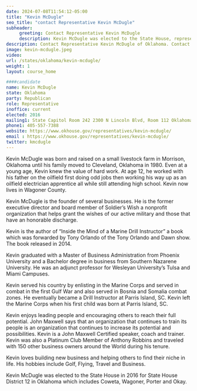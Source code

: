 ```yaml
---
date: 2024-07-08T11:54:12-05:00
title: "Kevin McDugle"
seo_title: "contact Representative Kevin McDugle"
subheader:
     greeting: Contact Representative Kevin McDugle
     description: Kevin McDugle was elected to the State House, representing District 12 in Oklahoma in 2016. His district includes Coweta, Wagoner, Porter, and Okay.
description: Contact Representative Kevin McDugle of Oklahoma. Contact information for Kevin McDugle includes email address, phone number, and mailing address.
image: kevin-mcdugle.jpeg
video:
url: /states/oklahoma/kevin-mcdugle/
weight: 1
layout: course_home

####candidate
name: Kevin McDugle
state: Oklahoma
party: Republican
role: Representative
inoffice: current
elected: 2016
mailing1: State Capitol Room 242 2300 N Lincoln Blvd, Room 112 Oklahoma City, OK 73105
phone1: 405-557-7388
website: https://www.okhouse.gov/representatives/kevin-mcdugle/
email : https://www.okhouse.gov/representatives/kevin-mcdugle/
twitter: kmcdugle
---
```

Kevin McDugle was born and raised on a small livestock farm in Morrison, Oklahoma until his family moved to Cleveland, Oklahoma in 1980. Even at a young age, Kevin knew the value of hard work. At age 12, he worked with his father on the oilfield first doing odd jobs then working his way up as an oilfield electrician apprentice all while still attending high school. Kevin now lives in Wagoner County.

Kevin McDugle is the founder of several businesses. He is the former executive director and board member of Soldier’s Wish a nonprofit organization that helps grant the wishes of our active military and those that have an honorable discharge.

Kevin is the author of “Inside the Mind of a Marine Drill Instructor” a book which was forwarded by Tony Orlando of the Tony Orlando and Dawn show. The book released in 2014.

Kevin graduated with a Master of Business Administration from Phoenix University and a Bachelor degree in business from Southern Nazarene University. He was an adjunct professor for Wesleyan University’s Tulsa and Miami Campuses.

Kevin served his country by enlisting in the Marine Corps and served in combat in the first Gulf War and also served in Bosnia and Somalia combat zones. He eventually became a Drill Instructor at Parris Island, SC. Kevin left the Marine Corps when his first child was born at Parris Island, SC.

Kevin enjoys leading people and encouraging others to reach their full potential. John Maxwell says that an organization that continues to train its people is an organization that continues to increase its potential and possibilities. Kevin is a John Maxwell Certified speaker, coach and trainer. Kevin was also a Platinum Club Member of Anthony Robbins and traveled with 150 other business owners around the World during his tenure.

Kevin loves building new business and helping others to find their niche in life. His hobbies include Golf, Flying, Travel and Business.

Kevin McDugle was elected to the State House in 2016 for State House District 12 in Oklahoma which includes Coweta, Wagoner, Porter and Okay.
